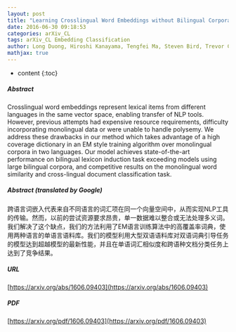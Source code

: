 ```yaml
---
layout: post
title: "Learning Crosslingual Word Embeddings without Bilingual Corpora"
date: 2016-06-30 09:18:53
categories: arXiv_CL
tags: arXiv_CL Embedding Classification
author: Long Duong, Hiroshi Kanayama, Tengfei Ma, Steven Bird, Trevor Cohn
mathjax: true
---
```


* content
{:toc}

##### Abstract
Crosslingual word embeddings represent lexical items from different languages in the same vector space, enabling transfer of NLP tools. However, previous attempts had expensive resource requirements, difficulty incorporating monolingual data or were unable to handle polysemy. We address these drawbacks in our method which takes advantage of a high coverage dictionary in an EM style training algorithm over monolingual corpora in two languages. Our model achieves state-of-the-art performance on bilingual lexicon induction task exceeding models using large bilingual corpora, and competitive results on the monolingual word similarity and cross-lingual document classification task.

##### Abstract (translated by Google)
跨语言词嵌入代表来自不同语言的词汇项在同一个向量空间中，从而实现NLP工具的传输。然而，以前的尝试资源要求昂贵，单一数据难以整合或无法处理多义词。我们解决了这个缺点，我们的方法利用了EM语言训练算法中的高覆盖率词典，使用两种语言的单语言语料库。我们的模型利用大型双语语料库对双语词典引导任务的模型达到超越模型的最新性能，并且在单语词汇相似度和跨语种文档分类任务上达到了竞争结果。

##### URL
[https://arxiv.org/abs/1606.09403](https://arxiv.org/abs/1606.09403)

##### PDF
[https://arxiv.org/pdf/1606.09403](https://arxiv.org/pdf/1606.09403)

